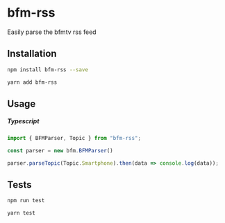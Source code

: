 # bfm-rss
Easily parse the bfmtv rss feed

## Installation
```sh
npm install bfm-rss --save

yarn add bfm-rss
```


## Usage

##### Typescript
```ts
import { BFMParser, Topic } from "bfm-rss";

const parser = new bfm.BFMParser()

parser.parseTopic(Topic.Smartphone).then(data => console.log(data));
```



## Tests

```sh
npm run test

yarn test
```